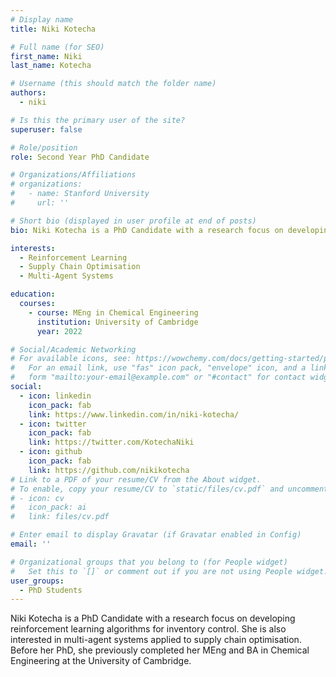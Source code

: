 ```yaml
---
# Display name
title: Niki Kotecha

# Full name (for SEO)
first_name: Niki
last_name: Kotecha

# Username (this should match the folder name)
authors:
  - niki

# Is this the primary user of the site?
superuser: false

# Role/position
role: Second Year PhD Candidate

# Organizations/Affiliations
# organizations:
#   - name: Stanford University
#     url: ''

# Short bio (displayed in user profile at end of posts)
bio: Niki Kotecha is a PhD Candidate with a research focus on developing reinforcement learning algorithms for inventory control. She is also interested in multi-agent systems applied to supply chain optimisation. Before her PhD, she previously completed her MEng and BA in Chemical Engineering at the University of Cambridge.

interests:
  - Reinforcement Learning 
  - Supply Chain Optimisation 
  - Multi-Agent Systems

education:
  courses:
    - course: MEng in Chemical Engineering
      institution: University of Cambridge
      year: 2022

# Social/Academic Networking
# For available icons, see: https://wowchemy.com/docs/getting-started/page-builder/#icons
#   For an email link, use "fas" icon pack, "envelope" icon, and a link in the
#   form "mailto:your-email@example.com" or "#contact" for contact widget.
social:
  - icon: linkedin
    icon_pack: fab
    link: https://www.linkedin.com/in/niki-kotecha/
  - icon: twitter
    icon_pack: fab
    link: https://twitter.com/KotechaNiki
  - icon: github
    icon_pack: fab
    link: https://github.com/nikikotecha
# Link to a PDF of your resume/CV from the About widget.
# To enable, copy your resume/CV to `static/files/cv.pdf` and uncomment the lines below.
# - icon: cv
#   icon_pack: ai
#   link: files/cv.pdf

# Enter email to display Gravatar (if Gravatar enabled in Config)
email: ''

# Organizational groups that you belong to (for People widget)
#   Set this to `[]` or comment out if you are not using People widget.
user_groups:
  - PhD Students
---
```


Niki Kotecha is a PhD Candidate with a research focus on developing reinforcement learning algorithms for inventory control. She is also interested in multi-agent systems applied to supply chain optimisation. Before her PhD, she previously completed her MEng and BA in Chemical Engineering at the University of Cambridge.